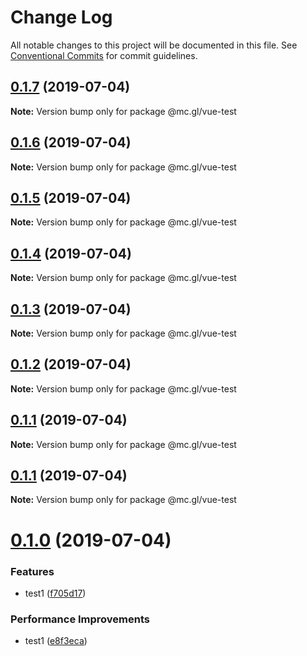 # Change Log

All notable changes to this project will be documented in this file.
See [Conventional Commits](https://conventionalcommits.org) for commit guidelines.

## [0.1.7](https://github.com/yj7810520113/vue-lerna-webpack4-temp/compare/@mc.gl/vue-test@0.1.6...@mc.gl/vue-test@0.1.7) (2019-07-04)

**Note:** Version bump only for package @mc.gl/vue-test





## [0.1.6](https://github.com/yj7810520113/vue-lerna-webpack4-temp/compare/@mc.gl/vue-test@0.1.5...@mc.gl/vue-test@0.1.6) (2019-07-04)

**Note:** Version bump only for package @mc.gl/vue-test





## [0.1.5](https://github.com/yj7810520113/vue-lerna-webpack4-temp/compare/@mc.gl/vue-test@0.1.4...@mc.gl/vue-test@0.1.5) (2019-07-04)

**Note:** Version bump only for package @mc.gl/vue-test





## [0.1.4](https://github.com/yj7810520113/vue-lerna-webpack4-temp/compare/@mc.gl/vue-test@0.1.3...@mc.gl/vue-test@0.1.4) (2019-07-04)

**Note:** Version bump only for package @mc.gl/vue-test





## [0.1.3](https://github.com/yj7810520113/vue-lerna-webpack4-temp/compare/@mc.gl/vue-test@0.1.2...@mc.gl/vue-test@0.1.3) (2019-07-04)

**Note:** Version bump only for package @mc.gl/vue-test





## [0.1.2](https://github.com/yj7810520113/vue-lerna-webpack4-temp/compare/@mc.gl/vue-test@0.1.1...@mc.gl/vue-test@0.1.2) (2019-07-04)

**Note:** Version bump only for package @mc.gl/vue-test





## [0.1.1](https://github.com/yj7810520113/vue-lerna-webpack4-temp/compare/@mc.gl/vue-test@0.1.1...@mc.gl/vue-test@0.1.1) (2019-07-04)

**Note:** Version bump only for package @mc.gl/vue-test





## [0.1.1](https://github.com/yj7810520113/vue-lerna-webpack4-temp/compare/@mc.gl/vue-test@0.1.0...@mc.gl/vue-test@0.1.1) (2019-07-04)

**Note:** Version bump only for package @mc.gl/vue-test





# [0.1.0](https://github.com/yj7810520113/vue-lerna-webpack4-temp/compare/@mc.gl/vue-test@0.0.5...@mc.gl/vue-test@0.1.0) (2019-07-04)


### Features

* test1 ([f705d17](https://github.com/yj7810520113/vue-lerna-webpack4-temp/commit/f705d17))


### Performance Improvements

* test1 ([e8f3eca](https://github.com/yj7810520113/vue-lerna-webpack4-temp/commit/e8f3eca))
